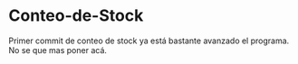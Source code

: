 # Conteo-de-Stock
Primer commit de conteo de stock ya está bastante avanzado el programa.
No se que mas poner acá.
